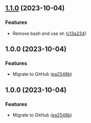 ## [1.1.0](https://github.com/timo-reymann/sshpass-ci-container/compare/1.0.0...1.1.0) (2023-10-04)


### Features

* Remove bash and use sh ([c13a234](https://github.com/timo-reymann/sshpass-ci-container/commit/c13a2340dacee63b4fce956a35649c12a4b66997))

## 1.0.0 (2023-10-04)


### Features

* Migrate to GitHub ([ea2548b](https://github.com/timo-reymann/sshpass-ci-container/commit/ea2548bb87f445469fa136bb36c29f7c0eea6a75))

## 1.0.0 (2023-10-04)


### Features

* Migrate to GitHub ([ea2548b](https://github.com/timo-reymann/sshpass-ci-container/commit/ea2548bb87f445469fa136bb36c29f7c0eea6a75))

